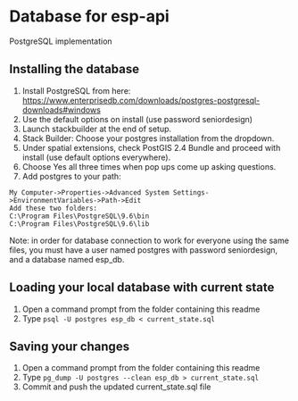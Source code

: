 # Database for esp-api

PostgreSQL implementation

## Installing the database
1. Install PostgreSQL from here: https://www.enterprisedb.com/downloads/postgres-postgresql-downloads#windows
2. Use the default options on install (use password seniordesign)
3. Launch stackbuilder at the end of setup.
4. Stack Builder: Choose your postgres installation from the dropdown.
5. Under spatial extensions, check PostGIS 2.4 Bundle and proceed with install (use default options everywhere).
6. Choose Yes all three times when pop ups come up asking questions.
7. Add postgres to your path:
```
My Computer->Properties->Advanced System Settings->EnvironmentVariables->Path->Edit
Add these two folders:
C:\Program Files\PostgreSQL\9.6\bin
C:\Program Files\PostgreSQL\9.6\lib
```

Note: in order for database connection to work for everyone using the same files, you must have a user named postgres with password seniordesign, and a database named esp_db.
## Loading your local database with current state
1. Open a command prompt from the folder containing this readme
2. Type ```psql -U postgres esp_db < current_state.sql```

## Saving your changes
1. Open a command prompt from the folder containing this readme
2. Type ```pg_dump -U postgres --clean esp_db > current_state.sql```
3. Commit and push the updated current_state.sql file
